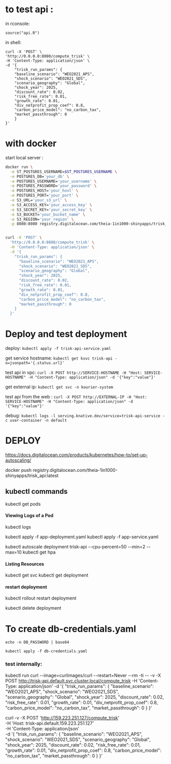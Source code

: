 # to test api : 

in rconsole:

    source("api.R")

in shell:

    curl -X 'POST' \
    'http://0.0.0.0:8080/compute_trisk' \
    -H 'Content-Type: application/json' \
    -d '{
        "trisk_run_params": {
        "baseline_scenario": "WEO2021_APS",
        "shock_scenario": "WEO2021_SDS",
        "scenario_geography": "Global",
        "shock_year": 2025,
        "discount_rate": 0.02,
        "risk_free_rate": 0.01,
        "growth_rate": 0.01,
        "div_netprofit_prop_coef": 0.8,
        "carbon_price_model": "no_carbon_tax",
        "market_passthrough": 0
        }
    }'  


# with docker

start local server :
``` bash
docker run \
  -e ST_POSTGRES_USERNAME=$ST_POSTGRES_USERNAME \
  -e POSTGRES_DB='your_db' \
  -e POSTGRES_USERNAME='your_username' \
  -e POSTGRES_PASSWORD='your_password' \
  -e POSTGRES_HOST='your_host' \
  -e POSTGRES_PORT='your_port' \
  -e S3_URL='your_s3_url' \
  -e S3_ACCESS_KEY='your_access_key' \
  -e S3_SECRET_KEY='your_secret_key' \
  -e S3_BUCKET='your_bucket_name' \
  -e S3_REGION='your_region' \
  -p 8080:8080 registry.digitalocean.com/theia-1in1000-shinyapps/trisk_api:latest


curl -X 'POST' \
  'http://0.0.0.0:8080/compute_trisk' \
  -H 'Content-Type: application/json' \
  -d '{
    "trisk_run_params": {
      "baseline_scenario": "WEO2021_APS",
      "shock_scenario": "WEO2021_SDS",
      "scenario_geography": "Global",
      "shock_year": 2025,
      "discount_rate": 0.02,
      "risk_free_rate": 0.01,
      "growth_rate": 0.01,
      "div_netprofit_prop_coef": 0.8,
      "carbon_price_model": "no_carbon_tax",
      "market_passthrough": 0
    }
  }'
```

# Deploy and test deployment

deploy:
    `kubectl apply -f trisk-api-service.yaml`

get service hostname:
    `kubectl get ksvc trisk-api -o=jsonpath='{.status.url}'`


test api in vpc:
    `curl -X POST http://SERVICE-HOSTNAME -H "Host: SERVICE-HOSTNAME" -H "Content-Type: application/json" -d '{"key":"value"}'`

get external ip:
    `kubectl get svc -n kourier-system`

test api from the web : 
    `curl -X POST http://EXTERNAL-IP -H "Host: SERVICE-HOSTNAME" -H "Content-Type: application/json" -d '{"key":"value"}'`



debug: 
    `kubectl logs -l serving.knative.dev/service=trisk-api-service -c user-container -n default`




# DEPLOY

https://docs.digitalocean.com/products/kubernetes/how-to/set-up-autoscaling/

docker push registry.digitalocean.com/theia-1in1000-shinyapps/trisk_api:latest

## kubectl commands

kubectl get pods

#### Viewing Logs of a Pod
kubectl logs <pod-name>


kubectl apply -f app-deployment.yaml
kubectl apply -f app-service.yaml

kubectl autoscale deployment trisk-api --cpu-percent=50 --min=2 --max=10
kubectl get hpa


#### Listing Resources
kubectl get svc
kubectl get deployment

#### restart deployment
kubectl rollout restart deployment <deployment-name>

kubectl delete deployment <deployment-name>


# To create db-credentials.yaml

```
echo -n DB_PASSWORD | base64

kubectl apply -f db-credentials.yaml
```




### test internally:
kubectl run curl --image=curlimages/curl --restart=Never --rm -ti -- -v -X POST http://trisk-api.default.svc.cluster.local/compute_trisk -H 'Content-Type: application/json' -d '{
    "trisk_run_params": {
      "baseline_scenario": "WEO2021_APS",
      "shock_scenario": "WEO2021_SDS",
      "scenario_geography": "Global",
      "shock_year": 2025,
      "discount_rate": 0.02,
      "risk_free_rate": 0.01,
      "growth_rate": 0.01,
      "div_netprofit_prop_coef": 0.8,
      "carbon_price_model": "no_carbon_tax",
      "market_passthrough": 0
    }
  }'


curl -v -X POST 'http://159.223.251.127/compute_trisk' \
  -H 'Host: trisk-api.default.159.223.251.127' \
  -H 'Content-Type: application/json' \
  -d '{
        "trisk_run_params": {
          "baseline_scenario": "WEO2021_APS",
          "shock_scenario": "WEO2021_SDS",
          "scenario_geography": "Global",
          "shock_year": 2025,
          "discount_rate": 0.02,
          "risk_free_rate": 0.01,
          "growth_rate": 0.01,
          "div_netprofit_prop_coef": 0.8,
          "carbon_price_model": "no_carbon_tax",
          "market_passthrough": 0
        }
      }'